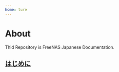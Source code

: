 ```yaml
---
home: ture
---
```


# About
Thid Repository is FreeNAS Japanese Documentation.

## [はじめに](./docs/Introduction)